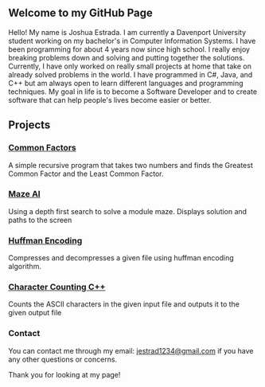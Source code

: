 ## Welcome to my GitHub Page

Hello! My name is Joshua Estrada. I am currently a Davenport University student working on my bachelor's in Computer Information Systems. I have been programming for about 4 years now since high school. I really enjoy breaking problems down and solving and putting together the solutions. Currently, I have only worked on really small projects at home that take on already solved problems in the world. I have programmed in C#, Java, and C++ but am always open to learn different languages and programming techniques. My goal in life is to become a Software Developer and to create software that can help people's lives become easier or better.

## Projects
### [Common Factors](https://joshuaestrada329.github.io/CommonFactors/)
A simple recursive program that takes two numbers and finds the Greatest Common Factor and the Least Common Factor.
### [Maze AI](https://joshuaestrada329.github.io/MazeAI/)
Using a depth first search to solve a module maze. Displays solution and paths to the screen
### [Huffman Encoding](https://joshuaestrada329.github.io/Huffman-Encoding/)
Compresses and decompresses a given file using huffman encoding algorithm. 
### [Character Counting C++](https://joshuaestrada329.github.io/CharacterCounting/)
Counts the ASCII characters in the given input file and outputs it to the given output file


### Contact
You can contact me through my email: jestrad1234@gmail.com if you have any other questions or concerns.

Thank you for looking at my page!
